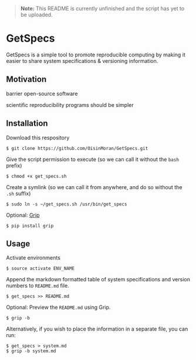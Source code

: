 > **Note:** This README is currently unfinished and the script has yet to be uploaded.

# GetSpecs
GetSpecs is a simple tool to promote reproducible computing by making it easier to share system specifications & versioning information.

## Motivation
barrier
open-source software

scientific reproducibility
programs should be simpler

## Installation
Download this respository
```
$ git clone https://github.com/OisinMoran/GetSpecs.git
```
Give the script permission to execute (so we can call it without the `bash` prefix)
```
$ chmod +x get_specs.sh
```
Create a symlink (so we can call it from anywhere, and do so without the `.sh` suffix)
```
$ sudo ln -s ~/get_specs.sh /usr/bin/get_specs
```

Optional:
[Grip](https://github.com/joeyespo/grip "Grip GitHub Respository")
```
$ pip install grip
```


## Usage
Activate environments
```
$ source activate ENV_NAME
```
Append the markdown formatted table of system specifications and version numbers to `README.md` file.
```
$ get_specs >> README.md
```
Optional: Preview the `README.md` using Grip.
```
$ grip -b
```

Alternatively, if you wish to place the information in a separate file, you can run:
```
$ get_specs > system.md
$ grip -b system.md
```
